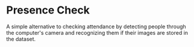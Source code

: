 # Presence Check
A simple alternative to checking attendance by detecting people through the computer's camera and recognizing them if their images are stored in the dataset.
